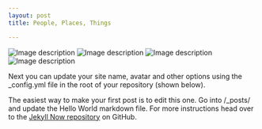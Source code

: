 ```yaml
---
layout: post
title: People, Places, Things

---
```


![Image description](/images/img1.jpg)
![Image description](/images/img3.jpg)
![Image description](/images/img4.jpg)
![Image description](/images/img5.jpg)




Next you can update your site name, avatar and other options using the _config.yml file in the root of your repository (shown below).


The easiest way to make your first post is to edit this one. Go into /_posts/ and update the Hello World markdown file. For more instructions head over to the [Jekyll Now repository](https://github.com/barryclark/jekyll-now) on GitHub.
